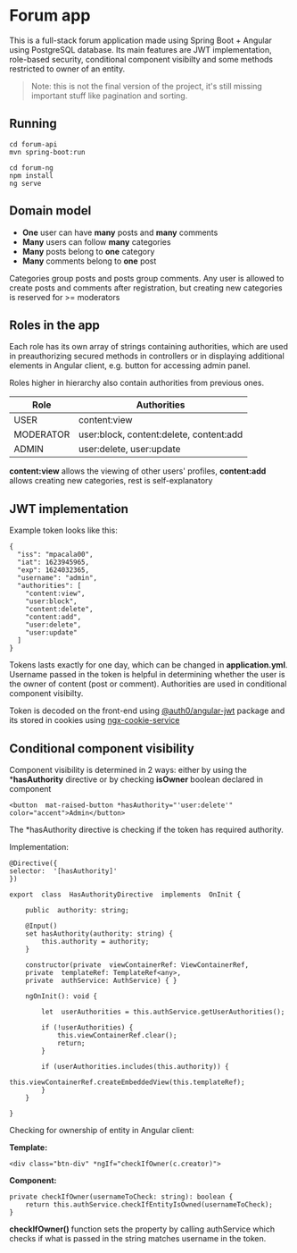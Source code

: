 # Forum app
This is a full-stack forum application made using Spring Boot + Angular using PostgreSQL database. Its main features are JWT implementation, role-based security, conditional component visibilty and some methods restricted to owner of an entity.

> Note: this is not the final version of the project, it's still missing
> important stuff like pagination and sorting.

## Running

    cd forum-api
    mvn spring-boot:run
    
    cd forum-ng
    npm install
    ng serve


## Domain model
 - **One** user can have **many** posts and **many** comments
 - **Many** users can follow **many** categories
 -  **Many** posts belong to **one** category
 -  **Many** comments belong to **one** post

Categories group posts and posts group comments.
Any user is allowed to create posts and comments after registration, but creating new categories is reserved for >= moderators

## Roles in the app
Each role has its own array of strings containing authorities, which are used in preauthorizing secured methods in controllers or in displaying additional elements in Angular client, e.g. button for accessing admin panel.

Roles higher in hierarchy also contain authorities from previous ones.

| Role      | Authorities                             |
|-----------|-----------------------------------------|
| USER      | content:view                            |
| MODERATOR | user:block, content:delete, content:add |
| ADMIN     | user:delete, user:update                |


**content:view** allows the viewing of other users' profiles, **content:add** allows creating new categories, rest is self-explanatory

## JWT implementation
Example token looks like this:

    {
	  "iss": "mpacala00",
	  "iat": 1623945965,
	  "exp": 1624032365,
	  "username": "admin",
	  "authorities": [
	    "content:view",
	    "user:block",
	    "content:delete",
	    "content:add",
	    "user:delete",
	    "user:update"
	  ]
	}
Tokens lasts exactly for one day, which can be changed in **application.yml**.
Username passed in the token is helpful in determining whether the user is the owner of content (post or comment).
Authorities are used in conditional component visibilty.

Token is decoded on the front-end using [@auth0/angular-jwt](https://github.com/auth0/angular2-jwt) package and its stored in cookies using [ngx-cookie-service](https://www.npmjs.com/package/ngx-cookie-service)

## Conditional component visibility
Component visibility is determined in 2 ways: either by using the ***hasAuthority** directive or by checking **isOwner** boolean declared in component

	<button  mat-raised-button *hasAuthority="'user:delete'" color="accent">Admin</button>

The *hasAuthority directive is checking if the token has required authority.

Implementation:
		
	@Directive({
	selector:  '[hasAuthority]'
	})

	export  class  HasAuthorityDirective  implements  OnInit {
	
		public  authority: string;

		@Input()
		set hasAuthority(authority: string) {
			this.authority = authority;
		}

		constructor(private  viewContainerRef: ViewContainerRef,
		private  templateRef: TemplateRef<any>,
		private  authService: AuthService) { }

		ngOnInit(): void {

			let  userAuthorities = this.authService.getUserAuthorities();

			if (!userAuthorities) {
				this.viewContainerRef.clear();
				return;
			}

			if (userAuthorities.includes(this.authority)) {
				this.viewContainerRef.createEmbeddedView(this.templateRef);
			}
		}

	}

Checking for ownership of entity in Angular client:

**Template:**

	<div class="btn-div" *ngIf="checkIfOwner(c.creator)">
**Component:**

	private checkIfOwner(usernameToCheck: string): boolean {
		return this.authService.checkIfEntityIsOwned(usernameToCheck);
	}
**checkIfOwner()** function sets the property by calling authService which checks if what is passed in the string matches username in the token.

